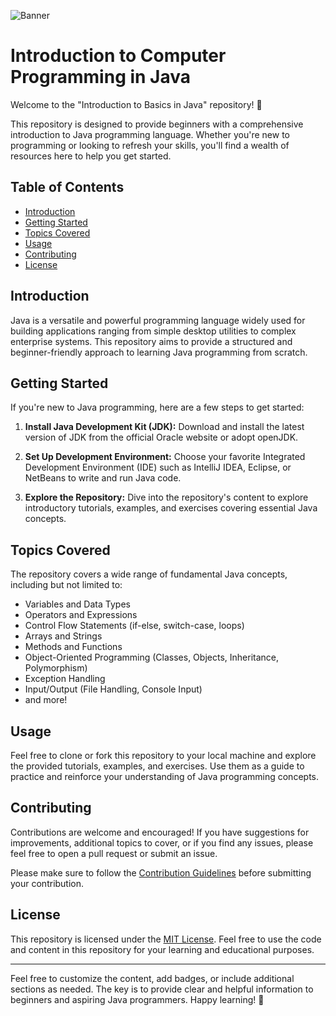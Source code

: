 ![Banner](https://user-images.githubusercontent.com/74038190/213910845-af37a709-8995-40d6-be59-724526e3c3d7.gif)

# Introduction to Computer Programming in Java

Welcome to the "Introduction to Basics in Java" repository! 🚀

This repository is designed to provide beginners with a comprehensive introduction to Java programming language. Whether you're new to programming or looking to refresh your skills, you'll find a wealth of resources here to help you get started.

## Table of Contents

- [Introduction](#introduction)
- [Getting Started](#getting-started)
- [Topics Covered](#topics-covered)
- [Usage](#usage)
- [Contributing](#contributing)
- [License](#license)

## Introduction

Java is a versatile and powerful programming language widely used for building applications ranging from simple desktop utilities to complex enterprise systems. This repository aims to provide a structured and beginner-friendly approach to learning Java programming from scratch.

## Getting Started

If you're new to Java programming, here are a few steps to get started:

1. **Install Java Development Kit (JDK):** Download and install the latest version of JDK from the official Oracle website or adopt openJDK.

2. **Set Up Development Environment:** Choose your favorite Integrated Development Environment (IDE) such as IntelliJ IDEA, Eclipse, or NetBeans to write and run Java code.

3. **Explore the Repository:** Dive into the repository's content to explore introductory tutorials, examples, and exercises covering essential Java concepts.

## Topics Covered

The repository covers a wide range of fundamental Java concepts, including but not limited to:

- Variables and Data Types
- Operators and Expressions
- Control Flow Statements (if-else, switch-case, loops)
- Arrays and Strings
- Methods and Functions
- Object-Oriented Programming (Classes, Objects, Inheritance, Polymorphism)
- Exception Handling
- Input/Output (File Handling, Console Input)
- and more!

## Usage

Feel free to clone or fork this repository to your local machine and explore the provided tutorials, examples, and exercises. Use them as a guide to practice and reinforce your understanding of Java programming concepts.

## Contributing

Contributions are welcome and encouraged! If you have suggestions for improvements, additional topics to cover, or if you find any issues, please feel free to open a pull request or submit an issue.

Please make sure to follow the [Contribution Guidelines](CONTRIBUTING.md) before submitting your contribution.

## License

This repository is licensed under the [MIT License](LICENSE). Feel free to use the code and content in this repository for your learning and educational purposes.

---

Feel free to customize the content, add badges, or include additional sections as needed. The key is to provide clear and helpful information to beginners and aspiring Java programmers. Happy learning! 🎉
